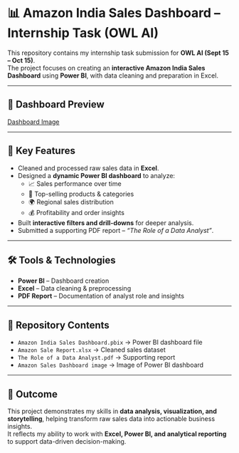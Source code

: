 # 📊 Amazon India Sales Dashboard – Internship Task (OWL AI)

This repository contains my internship task submission for **OWL AI (Sept 15 – Oct 15)**.  
The project focuses on creating an **interactive Amazon India Sales Dashboard** using **Power BI**, with data cleaning and preparation in Excel.  

---

## 📸 Dashboard Preview  
[Dashboard Image](https://github.com/zuhhhaa/Amazon-India-Sales-Dashboard-Internship-Task-OWL-AI-/blob/main/Dashboard%20image.png)

---

## 🔑 Key Features  
- Cleaned and processed raw sales data in **Excel**.  
- Designed a **dynamic Power BI dashboard** to analyze:  
  - 📈 Sales performance over time  
  - 🛒 Top-selling products & categories  
  - 🌍 Regional sales distribution  
  - 💰 Profitability and order insights  
- Built **interactive filters and drill-downs** for deeper analysis.  
- Submitted a supporting PDF report – *“The Role of a Data Analyst”*.  

---

## 🛠️ Tools & Technologies  
- **Power BI** – Dashboard creation  
- **Excel** – Data cleaning & preprocessing  
- **PDF Report** – Documentation of analyst role and insights  

---

## 📂 Repository Contents  
- `Amazon India Sales Dashboard.pbix` → Power BI dashboard file  
- `Amazon Sale Report.xlsx` → Cleaned sales dataset  
- `The Role of a Data Analyst.pdf` → Supporting report  
- `Amazon Sales Dashboard image` → Image of Power BI dashboard  

---

## 📜 Outcome  
This project demonstrates my skills in **data analysis, visualization, and storytelling**, helping transform raw sales data into actionable business insights.  
It reflects my ability to work with **Excel, Power BI, and analytical reporting** to support data-driven decision-making. 
